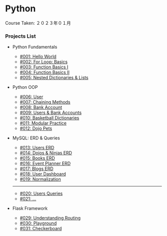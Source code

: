 # Python

Course Taken: ２０２３年０１月

### Projects List

- Python Fundamentals
    - [#001: Hello World](Wk1-Fundamentals/001-Hello_World)
    - [#002: For Loop: Basics](Wk1-Fundamentals/002-For_Loop_Basics_I/)
    - [#003: Function Basics I](Wk1-Fundamentals/003-Functions_Basics_I/)
    - [#004: Function Basics II](Wk1-Fundamentals/004-Functions_Basics_II/)
    - [#005: Nested Dictionaries & Lists](Wk1-Fundamentals/005-Nested_Dictionaries_and_Lists/)

- Python OOP
    - [#006: User](Wk2-OOP/006-User/)
    - [#007: Chaining Methods](Wk2-OOP/007-Chaining_Methods/)
    - [#008: Bank Account](Wk2-OOP/008-BankAccount/)
    - [#009: Users & Bank Accounts](Wk2-OOP/009-Users_with_BankAccounts/)
    - [#010: Basketball Dictionaries](#)
    - [#011: Modular Practice](#)
    - [#012: Dojo Pets](#)

- MySQL: ERD & Queries
    - [#013: Users ERD](#)
    - [#014: Dojos & Ninjas ERD](#)
    - [#015: Books ERD](#)
    - [#016: Event Planner ERD](#)
    - [#017: Blogs ERD](#)
    - [#018: User Dashboard](#)
    - [#019: Normalization](#)
    ---
    - [#020: Users Queries](#)
    - [#021: ...](#)

- Flask Framework
    - [#029: Understanding Routing](Wk4-Flask/029-Understanding_Routing/)
    - [#030: Playground](Wk4-Flask/030-Playground/)
    - [#031: Checkerboard](#)

<!-- - Flask + MySQL - Full-Stack -->